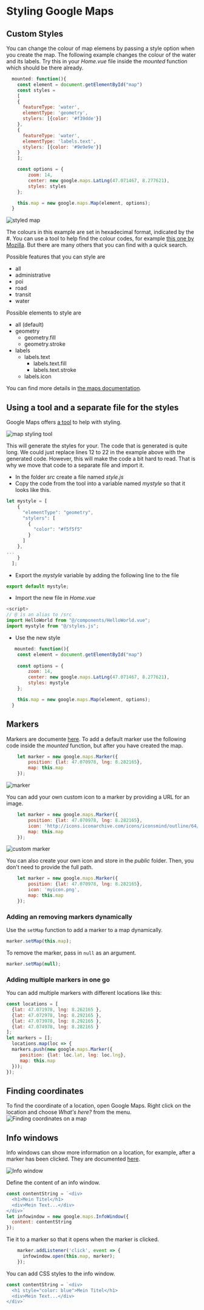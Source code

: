 # Styling Google Maps

## Custom Styles

You can change the colour of map elemens by passing a style option when you create the map. The following example changes the colour
of the water and its labels. Try this in your *Home.vue* file inside the *mounted* function which should be there already.

```javascript
  mounted: function(){
    const element = document.getElementById("map")
    const styles = 
    [
    {
      featureType: 'water',
      elementType: 'geometry',
      stylers: [{color: '#f39dde'}]
    },
    {
      featureType: 'water',
      elementType: 'labels.text',
      stylers: [{color: '#9e9e9e'}]
    }
    ];

    const options = {
        zoom: 14,
        center: new google.maps.LatLng(47.071467, 8.277621),
        styles: styles
    };

    this.map = new google.maps.Map(element, options);
  }
```
![styled map](/public/styles.png)

The colours in this example are set in hexadecimal format, indicated by the #. You can use a tool to help find the colour codes, for example [this one by Mozilla](https://developer.mozilla.org/en-US/docs/Web/CSS/CSS_Colors/Color_picker_tool). But there are many others that you can find with a quick search.

Possible features that you can style are
* all
* administrative
* poi
* road
* transit
* water

Possible elements to style are 
* all (default)
* geometry
  * geometry.fill
  * geometry.stroke
* labels
  * labels.text
    * labels.text.fill
    * labels.text.stroke
  * labels.icon


You can find more details in [the maps documentation](https://developers.google.com/maps/documentation/javascript/style-reference).

## Using a tool and a separate file for the styles
Google Maps offers [a tool](https://mapstyle.withgoogle.com/) to help with styling.

![map styling tool](/public/tool.png)

This will generate the styles for your. The code that is generated is quite long. We could just replace lines 12 to 22 in the example above with the generated code. However, this will make the code a bit hard to read. That is why we move that code to a separate file and import it.
* In the folder *src* create a file named *style.js*
* Copy the code from the tool into a variable named *mystyle* so that it looks like this.
```javascript
let mystyle = [
    {
      "elementType": "geometry",
      "stylers": [
        {
          "color": "#f5f5f5"
        }
      ]
    },
...
    }
  ];
```
* Export the *mystyle* variable by adding the following line to the file
```javascript
export default mystyle;
```
* Import the new file in *Home.vue*
```javascript
<script>
// @ is an alias to /src
import HelloWorld from "@/components/HelloWorld.vue";
import mystyle from "@/styles.js";
```
* Use the new style
```javascript
   mounted: function(){
    const element = document.getElementById("map")
 
    const options = {
        zoom: 14,
        center: new google.maps.LatLng(47.071467, 8.277621),
        styles: mystyle
    };

    this.map = new google.maps.Map(element, options);
  }
```

## Markers
Markers are documente [here](https://developers.google.com/maps/documentation/javascript/markers).
To add a default marker use the following code inside the *mounted* function, but after you have created the map.
```javascript
    let marker = new google.maps.Marker({
        position: {lat: 47.070978, lng: 8.282165},
        map: this.map
    });
```

![marker](/public/marker.png)

You can add your own custom icon to a marker by providing a URL for an image.
```javascript
    let marker = new google.maps.Marker({
        position: {lat: 47.070978, lng: 8.282165},
        icon: 'http://icons.iconarchive.com/icons/iconsmind/outline/64/Bicycle-icon.png',
        map: this.map
    });
```

![custom marker](/public/custom.png)

You can also create your own icon and store in the *public* folder. Then, you don't need to provide the full path.
```javascript
    let marker = new google.maps.Marker({
        position: {lat: 47.070978, lng: 8.282165},
        icon: 'myicon.png',
        map: this.map
    });
```



### Adding an removing markers dynamically
Use the `setMap` function to add a marker to a map dynamically.
```javascript
marker.setMap(this.map);
```
To remove the marker, pass in `null` as an argument.
```javascript
marker.setMap(null);
```

### Adding multiple markers in one go
You can add multiple markers with different locations like this:
```javascript
const locations = [
  {lat: 47.071978, lng: 8.262165 },
  {lat: 47.072978, lng: 8.292165 },
  {lat: 47.073978, lng: 8.292165 },
  {lat: 47.074978, lng: 8.282165 }
];
let markers = [];
  locations.map(loc => {
  markers.push(new google.maps.Marker({
     position: {lat: loc.lat, lng: loc.lng},
     map: this.map
  }));
});
```

## Finding coordinates
To find the coordinate of a location, open Google Maps. Right click on the location and choose *What's here?* from the menu.
![Finding coordinates on a map](/public/coordinates.PNG)

## Info windows
Info windows can show more information on a location, for example, after a marker has been clicked. They are documented [here](https://developers.google.com/maps/documentation/javascript/infowindows).

![Info window](/public/infowindow.png)

Define the content of an info window.
```javascript
const contentString = `<div>
  <h1>Mein Titel</h1>
  <div>Mein Text...</div> 
</div>`
let infowindow = new google.maps.InfoWindow({
  content: contentString
});
```
Tie it to a marker so that it opens when the marker is clicked.
```javascript
    marker.addListener('click', event => {
      infowindow.open(this.map, marker);
    }); 
```
You can add CSS styles to the info window.
```javascript
const contentString = `<div>
  <h1 style="color: blue">Mein Titel</h1>
  <div>Mein Text...</div> 
</div>`
```

